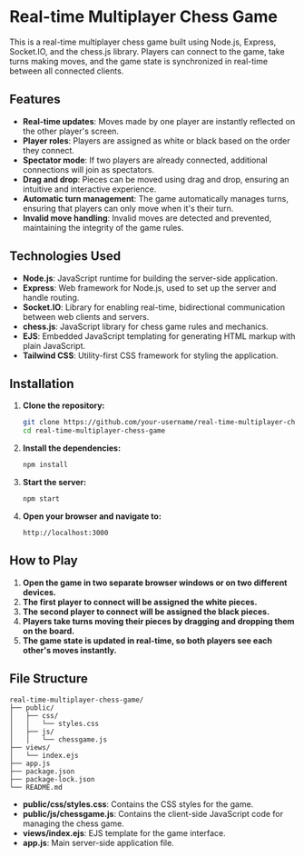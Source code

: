 

# Real-time Multiplayer Chess Game

This is a real-time multiplayer chess game built using Node.js, Express, Socket.IO, and the chess.js library. Players can connect to the game, take turns making moves, and the game state is synchronized in real-time between all connected clients.

## Features

- **Real-time updates**: Moves made by one player are instantly reflected on the other player's screen.
- **Player roles**: Players are assigned as white or black based on the order they connect.
- **Spectator mode**: If two players are already connected, additional connections will join as spectators.
- **Drag and drop**: Pieces can be moved using drag and drop, ensuring an intuitive and interactive experience.
- **Automatic turn management**: The game automatically manages turns, ensuring that players can only move when it's their turn.
- **Invalid move handling**: Invalid moves are detected and prevented, maintaining the integrity of the game rules.

## Technologies Used

- **Node.js**: JavaScript runtime for building the server-side application.
- **Express**: Web framework for Node.js, used to set up the server and handle routing.
- **Socket.IO**: Library for enabling real-time, bidirectional communication between web clients and servers.
- **chess.js**: JavaScript library for chess game rules and mechanics.
- **EJS**: Embedded JavaScript templating for generating HTML markup with plain JavaScript.
- **Tailwind CSS**: Utility-first CSS framework for styling the application.

## Installation

1. **Clone the repository:**

   ```bash
   git clone https://github.com/your-username/real-time-multiplayer-chess-game.git
   cd real-time-multiplayer-chess-game
   ```

2. **Install the dependencies:**

   ```bash
   npm install
   ```

3. **Start the server:**

   ```bash
   npm start
   ```

4. **Open your browser and navigate to:**

   ```
   http://localhost:3000
   ```

## How to Play

1. **Open the game in two separate browser windows or on two different devices.**
2. **The first player to connect will be assigned the white pieces.**
3. **The second player to connect will be assigned the black pieces.**
4. **Players take turns moving their pieces by dragging and dropping them on the board.**
5. **The game state is updated in real-time, so both players see each other's moves instantly.**

## File Structure

```
real-time-multiplayer-chess-game/
├── public/
│   ├── css/
│   │   └── styles.css
│   ├── js/
│   │   └── chessgame.js
├── views/
│   └── index.ejs
├── app.js
├── package.json
├── package-lock.json
└── README.md
```

- **public/css/styles.css**: Contains the CSS styles for the game.
- **public/js/chessgame.js**: Contains the client-side JavaScript code for managing the chess game.
- **views/index.ejs**: EJS template for the game interface.
- **app.js**: Main server-side application file.

